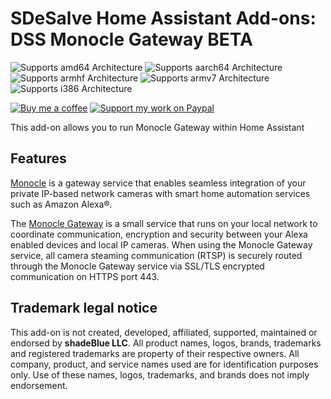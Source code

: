 
# SDeSalve Home Assistant Add-ons: DSS Monocle Gateway BETA

![Supports amd64 Architecture][amd64-shield]
![Supports aarch64 Architecture][aarch64-shield] 
![Supports armhf Architecture][armhf-shield]
![Supports armv7 Architecture][armv7-shield]
![Supports i386 Architecture][i386-shield]

[![Buy me a coffee][buymeacoffee-shield]][buymeacoffee] [![Support my work on Paypal][paypal-shield]][paypal]

This add-on allows you to run Monocle Gateway within Home Assistant

## Features

[Monocle](https://monoclecam.com) is a gateway service that enables seamless integration of your private IP-based network cameras with smart home automation services such as Amazon Alexa®.

The [Monocle Gateway](https://monoclecam.com/monocle-gateway) is a small service that runs on your local network to coordinate communication, encryption and security between your Alexa enabled devices and local IP cameras. When using the Monocle Gateway service, all camera steaming communication (RTSP) is securely routed through the Monocle Gateway service via SSL/TLS encrypted communication on HTTPS port 443.

## Trademark legal notice

This add-on is not created, developed, affiliated, supported, maintained or endorsed by **shadeBlue LLC**.
All product names, logos, brands, trademarks and registered trademarks are property of their respective owners. All company, product, and service names used are for identification purposes only.
Use of these names, logos, trademarks, and brands does not imply endorsement.

[amd64-shield]: https://img.shields.io/badge/amd64-yes-green.svg
[aarch64-shield]: https://img.shields.io/badge/aarch64-yes-green.svg
[armhf-shield]: https://img.shields.io/badge/armhf-yes-green.svg
[armv7-shield]: https://img.shields.io/badge/armv7-yes-green.svg
[i386-shield]: https://img.shields.io/badge/i386-yes-green.svg
[buymeacoffee-shield]: https://www.buymeacoffee.com/assets/img/guidelines/download-assets-sm-2.svg
[buymeacoffee]: https://www.buymeacoffee.com/sdesalve
[paypal-shield]: https://www.paypalobjects.com/en_US/i/btn/btn_donateCC_LG.gif
[paypal]: https://paypal.me/SDeSalve
